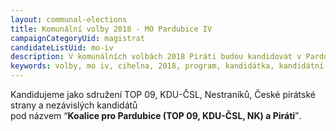 ```yaml
---
layout: communal-elections
title: Komunální volby 2018 - MO Pardubice IV
campaignCategoryUid: magistrat
candidateListUid: mo-iv
description: V komunálních volbách 2018 Piráti budou kandidovat v Pardubicích. Jak na magistrát, tak i na jednotlivé městské obvody. Prosazujeme transparentní veřejnou správu, participaci veřejnosti, férový přístup ke všem způsobům dopravy a politiku, která využívá možností technologií 21. století pro otevřenou a demokratickou společnost.
keywords: volby, mo iv, cihelna, 2018, program, kandidátka, kandidátní listina, kandidáti, komunální volby
---
```


Kandidujeme jako sdružení TOP 09, KDU-ČSL, Nestraníků, České pirátské strany a
nezávislých kandidátů<br>pod názvem <q>**Koalice pro Pardubice (TOP 09, KDU-ČSL,
NK) a Piráti**</q>.
